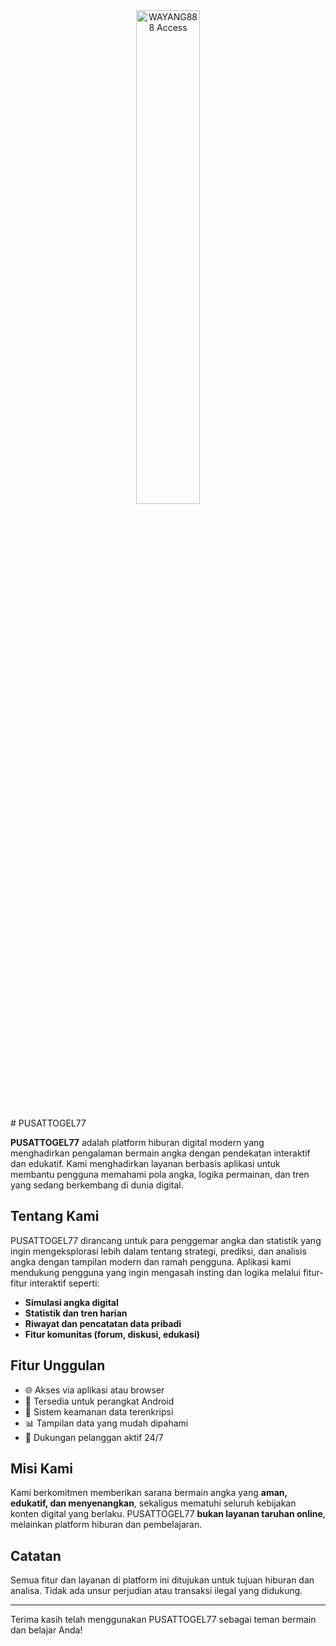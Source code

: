 <div align="center">
  <a href="https://shortime.site/link" target="_blank">
    <img src="https://i.imgur.com/fHsE2et.png" alt="WAYANG888 Access" width="45%">
  </a>
</div>
<br>
# PUSATTOGEL77

**PUSATTOGEL77** adalah platform hiburan digital modern yang menghadirkan pengalaman bermain angka dengan pendekatan interaktif dan edukatif. Kami menghadirkan layanan berbasis aplikasi untuk membantu pengguna memahami pola angka, logika permainan, dan tren yang sedang berkembang di dunia digital.

## Tentang Kami

PUSATTOGEL77 dirancang untuk para penggemar angka dan statistik yang ingin mengeksplorasi lebih dalam tentang strategi, prediksi, dan analisis angka dengan tampilan modern dan ramah pengguna. Aplikasi kami mendukung pengguna yang ingin mengasah insting dan logika melalui fitur-fitur interaktif seperti:

- **Simulasi angka digital**
- **Statistik dan tren harian**
- **Riwayat dan pencatatan data pribadi**
- **Fitur komunitas (forum, diskusi, edukasi)**

## Fitur Unggulan

- 🌐 Akses via aplikasi atau browser
- 📱 Tersedia untuk perangkat Android
- 🔐 Sistem keamanan data terenkripsi
- 📊 Tampilan data yang mudah dipahami
- 💬 Dukungan pelanggan aktif 24/7

## Misi Kami

Kami berkomitmen memberikan sarana bermain angka yang **aman, edukatif, dan menyenangkan**, sekaligus mematuhi seluruh kebijakan konten digital yang berlaku. PUSATTOGEL77 **bukan layanan taruhan online**, melainkan platform hiburan dan pembelajaran.

## Catatan

Semua fitur dan layanan di platform ini ditujukan untuk tujuan hiburan dan analisa. Tidak ada unsur perjudian atau transaksi ilegal yang didukung.

---

Terima kasih telah menggunakan PUSATTOGEL77 sebagai teman bermain dan belajar Anda!
